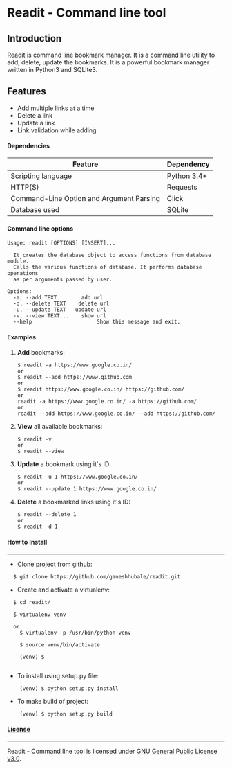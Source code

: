 # Readit - Command line tool


## Introduction
Readit is command line bookmark manager. It is a command line utility to add, delete, update the bookmarks. It is a powerful bookmark manager written in Python3 and SQLite3.

## Features

  - Add multiple links at a time
  - Delete a link
  - Update a link
  - Link validation while adding 

#### Dependencies

| Feature | Dependency |
| --- | --- |
| Scripting language | Python 3.4+ |
| HTTP(S) | Requests |
| Command-Line Option and Argument Parsing  | Click |
| Database used  | SQLite |


#### Command line options

```
Usage: readit [OPTIONS] [INSERT]...

  It creates the database object to access functions from database module.
  Calls the various functions of database. It performs database operations
  as per arguments passed by user.

Options:
  -a, --add TEXT        add url
  -d, --delete TEXT    delete url
  -u, --update TEXT   update url
  -v, --view TEXT...    show url
  --help                     Show this message and exit.

```

#### Examples

1. **Add**  bookmarks:

       $ readit -a https://www.google.co.in/
       or
       $ readit --add https://www.github.com
       or
       $ readit https://www.google.co.in/ https://github.com/
       or
       readit -a https://www.google.co.in/ -a https://github.com/
       or
       readit --add https://www.google.co.in/ --add https://github.com/

       
2. **View** all available bookmarks:

       $ readit -v
       or 
       $ readit --view

      
3. **Update** a bookmark using it's ID:

       $ readit -u 1 https://www.google.co.in/
       or
       $ readit --update 1 https://www.google.co.in/ 

     
3. **Delete** a bookmarked links using it's ID:

       $ readit --delete 1 
       or
       $ readit -d 1  

       
#### How to Install
-----------------

* Clone project from github:
```
  $ git clone https://github.com/ganeshhubale/readit.git
```

* Create and activate a virtualenv:

```
  $ cd readit/
  
  $ virtualenv venv 

  or
  	$ virtualenv -p /usr/bin/python venv
  	
  	$ source venv/bin/activate
  	
  	(venv) $
  	
```
* To install using setup.py file:
```	
	(venv) $ python setup.py install
```
* To make build of project:
```
	(venv) $ python setup.py build
```	

    
 
#### [License](https://github.com/ganeshhubale/readit/blob/master/LICENSE)
----

Readit - Command line tool is licensed under [GNU General Public License v3.0](https://github.com/ganeshhubale/readit/blob/master/LICENSE).



